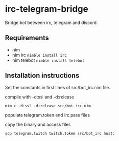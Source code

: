 # irc-telegram-bridge

Bridge bot between irc, telegram and discord.

## Requirements
- nim
- nim irc         `nimble install irc`
- nim telebot     `nimble install telebot`

## Installation instructions

Set the constants in first lines of src/bot_irc.nim file.

compile with -d:ssl and -d:release

`nim c -d:ssl -d:release src/bot_irc.nim`


populate telegram.token and irc.pass files

copy the binary and access files

`scp telegram.twitch twitch.token src/bot_irc host:`
